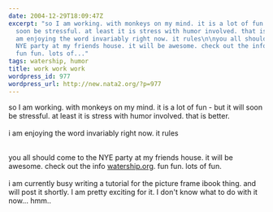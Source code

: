 ```yaml
---
date: 2004-12-29T18:09:47Z
excerpt: "so I am working. with monkeys on my mind. it is a lot of fun - but it will
  soon be stressful. at least it is stress with humor involved. that is better. \ni
  am enjoying the word invariably right now. it rules\n\nyou all should come to the
  NYE party at my friends house. it will be awesome. check out the info watership.org.
  fun fun. lots of..."
tags: watership, humor
title: work work work
wordpress_id: 977
wordpress_url: http://new.nata2.org/?p=977
---
```


so I am working. with monkeys on my mind. it is a lot of fun - but it will soon be stressful. at least it is stress with humor involved. that is better. 
<br/><br/>i am enjoying the word invariably right now. it rules<br/><br/>

you all should come to the NYE party at my friends house. it will be awesome. check out the info <a href="http://www.watership.org">watership.org</a>. fun fun. lots of fun. <br/><br/>i am currently busy writing a tutorial for the picture frame ibook thing. and will post it shortly. I am pretty exciting for it. I don't know what to do with it now... hmm.. 

